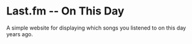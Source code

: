 # Last.fm -- On This Day

A simple website for displaying which songs you listened to on this day years ago.
